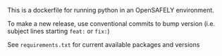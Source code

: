 This is a dockerfile for running python in an OpenSAFELY
environment.

To make a new release, use conventional commits to bump version
(i.e. subject lines starting `feat:` or `fix:`)

See `requirements.txt` for current available packages and versions

